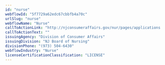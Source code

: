 ```yaml
---
id: "nurse"
webflowId: "5f7729a62edc67cbbfb4a70c"
urlSlug: "nurse"
webflowName: "Nurse"
callToActionLink: "http://njconsumeraffairs.gov/nur/pages/applications.aspx"
callToActionText: ""
issuingAgency: "Division of Consumer Affairs"
issuingDivision: "NJ Board of Nursing"
divisionPhone: "(973) 504-6430"
webflowIndustry: "Nurse"
licenseCertificationClassification: "LICENSE"
---
```

